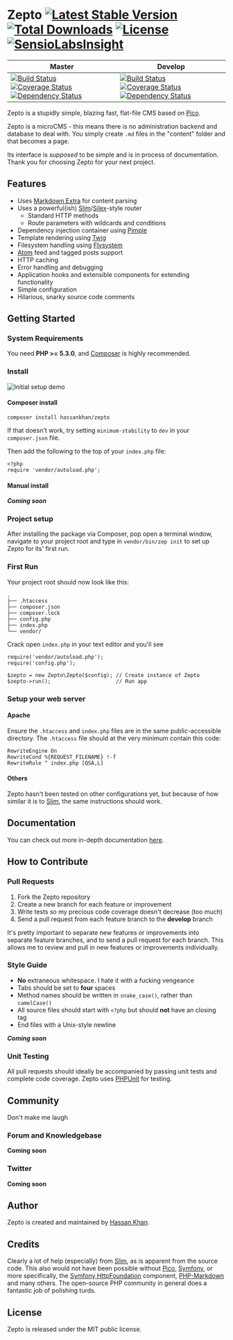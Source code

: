 # Zepto [![Latest Stable Version](https://poser.pugx.org/hassankhan/zepto/v/stable.png)](https://packagist.org/packages/hassankhan/zepto) [![Total Downloads](https://poser.pugx.org/hassankhan/zepto/downloads.png)](https://packagist.org/packages/hassankhan/zepto) [![License](https://poser.pugx.org/hassankhan/zepto/license.png)](https://packagist.org/packages/hassankhan/zepto) [![SensioLabsInsight](https://insight.sensiolabs.com/projects/0c830909-0499-4833-b71e-c3d659ae17fc/mini.png)](https://insight.sensiolabs.com/projects/0c830909-0499-4833-b71e-c3d659ae17fc)

|Master|Develop|
|---|---|
|[![Build Status](https://travis-ci.org/hassankhan/Zepto.png?branch=master)](https://travis-ci.org/hassankhan/Zepto) [![Coverage Status](https://coveralls.io/repos/hassankhan/Zepto/badge.png?branch=master)](https://coveralls.io/r/hassankhan/Zepto?branch=master) [![Dependency Status](https://www.versioneye.com/user/projects/53091b25ec137506ae000016/badge.png)](https://www.versioneye.com/php/hassankhan:zepto/0.6.1)|[![Build Status](https://travis-ci.org/hassankhan/Zepto.png?branch=develop)](https://travis-ci.org/hassankhan/Zepto) [![Coverage Status](https://coveralls.io/repos/hassankhan/Zepto/badge.png?branch=develop)](https://coveralls.io/r/hassankhan/Zepto?branch=develop) [![Dependency Status](https://www.versioneye.com/user/projects/53091b29ec13758aee000040/badge.png)](https://www.versioneye.com/php/hassankhan:zepto/dev-develop)|

Zepto is a stupidly simple, blazing fast, flat-file CMS based on [Pico](//pico.dev7studios.com).

Zepto is a microCMS - this means there is no administration backend and database to deal with. You simply create ``.md`` files in the "content" folder and that becomes a page.

Its interface is _supposed_ to be simple and is in process of documentation. Thank you for choosing Zepto for your next project.

## Features

* Uses [Markdown Extra](//michelf.ca/projects/php-markdown/extra/) for content parsing
* Uses a powerful(ish) [Slim](//slimframework.com/)/[Silex](//silex.sensiolabs.org/)-style router
    * Standard HTTP methods
    * Route parameters with wildcards and conditions
* Dependency injection container using [Pimple](//pimple.sensiolabs.org/)
* Template rendering using [Twig](//twig.sensiolabs.org/)
* Filesystem handling using [Flysystem](//flysystem.thephpleague.com/)
* [Atom](//en.wikipedia.org/wiki/Atom_(standard)) feed and tagged posts support
* HTTP caching
* Error handling and debugging
* Application hooks and extensible components for extending functionality
* Simple configuration
* Hilarious, snarky source code comments

## Getting Started

### System Requirements

You need **PHP >= 5.3.0**, and [Composer](//getcomposer.org/) is highly recommended.

### Install

![Initial setup demo](https://github.com/hassankhan/Zepto/wiki/img/zepto-setup.gif)

#### Composer install
    composer install hassankhan/zepto

If that doesn't work, try setting ``minimum-stability`` to ``dev`` in your ``composer.json`` file.

Then add the following to the top of your ``index.php`` file:

    <?php
    require 'vendor/autoload.php';

#### Manual install

***Coming soon***

### Project setup

After installing the package via Composer, pop open a terminal window, navigate to your project root and type in ``vendor/bin/zep init`` to set up Zepto for its' first run.


### First Run

Your project root should now look like this:

    .
    ├── .htaccess
    ├── composer.json
    ├── composer.lock
    ├── config.php
    ├── index.php
    └── vendor/

Crack open ``index.php`` in your text editor and you'll see

    require('vendor/autoload.php');
    require('config.php');

    $zepto = new Zepto\Zepto($config); // Create instance of Zepto
    $zepto->run();                     // Run app

### Setup your web server

#### Apache

Ensure the `.htaccess` and `index.php` files are in the same public-accessible directory. The `.htaccess` file should at the very minimum contain this code:

    RewriteEngine On
    RewriteCond %{REQUEST_FILENAME} !-f
    RewriteRule ^ index.php [QSA,L]

#### Others

Zepto hasn't been tested on other configurations yet, but because of how similar it is to [Slim](//slimframework.com/), the same instructions should work.

## Documentation

You can check out more in-depth documentation [here](//github.com/hassankhan/Zepto/wiki/Documentation).

## How to Contribute

### Pull Requests

1. Fork the Zepto repository
2. Create a new branch for each feature or improvement
3. Write tests so my precious code coverage doesn't decrease (too much)
3. Send a pull request from each feature branch to the **develop** branch

It's pretty important to separate new features or improvements into separate feature branches, and to send a pull request for each branch. This allows me to review and pull in new features or improvements individually.

### Style Guide

* **No** extraneous whitespace. I hate it with a fucking vengeance
* Tabs should be set to **four** spaces
* Method names should be written in ``snake_case()``, rather than ``camelCase()``
* All source files should start with ``<?php`` but should **not** have an closing tag
* End files with a Unix-style newline

***Coming soon***

### Unit Testing

All pull requests should ideally be accompanied by passing unit tests and complete code coverage. Zepto uses [PHPUnit](//github.com/sebastianbergmann/phpunit/) for testing.

## Community

Don't make me laugh

### Forum and Knowledgebase

**Coming soon**

### Twitter

**Coming soon**

## Author

Zepto is created and maintained by [Hassan Khan](//hassankhan.me).

## Credits

Clearly a lot of help (especially) from [Slim](//slimframework.com/), as is apparent from the source code. This also would not have been possible without [Pico](//pico.dev7studios.com/), [Symfony](//symfony.com/), or more specifically, the [Symfony HttpFoundation](//symfony.com/doc/current/components/http_foundation/introduction.html) component, [PHP-Markdown](//michelf.ca/projects/php-markdown/) and many others. The open-source PHP community in general does a fantastic job of polishing turds.

## License

Zepto is released under the MIT public license.
